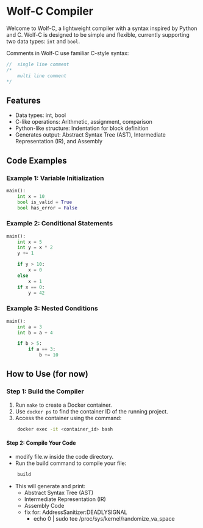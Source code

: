 
# Wolf-C Compiler

Welcome to Wolf-C, a lightweight compiler with a syntax inspired by Python and C. Wolf-C is designed to be simple and flexible, currently supporting two data types: `int` and `bool`.

Comments in Wolf-C use familiar C-style syntax:
```c
//  single line comment
/*
    multi line comment
*/
```

## Features
+ Data types: int, bool
+ C-like operations: Arithmetic, assignment, comparison
+ Python-like structure: Indentation for block definition
+ Generates output: Abstract Syntax Tree (AST), Intermediate Representation (IR), and Assembly

## Code Examples
### Example 1: Variable Initialization
```python
main():
    int x = 10
    bool is_valid = True
    bool has_error = False
```

### Example 2: Conditional Statements
```python
main():
    int x = 5
    int y = x * 2
    y += 1

    if y > 10:
        x = 0
    else
        x = 1
    if x == 0:
        y = 42
```

### Example 3: Nested Conditions
```python
main():
    int a = 3
    int b = a + 4

    if b > 5:
        if a == 3:
            b += 10
```

## How to Use (for now)
### Step 1: Build the Compiler
1. Run `make` to create a Docker container.
2. Use `docker ps` to find the container ID of the running project.
3. Access the container using the command:
```bash
    docker exec -it <container_id> bash
```
#### Step 2: Compile Your Code
+ modify file.w inside the code directory.
+ Run the build command to compile your file:
```bash
    build 
```

+ This will generate and print:
    + Abstract Syntax Tree (AST)
    + Intermediate Representation (IR)
    + Assembly Code
    + fix for: AddressSanitizer:DEADLYSIGNAL 
        - echo 0 | sudo tee /proc/sys/kernel/randomize_va_space